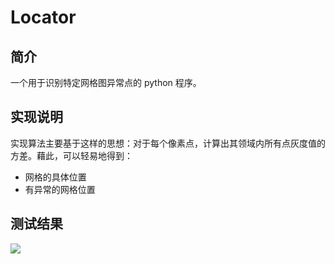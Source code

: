 
# Locator

## 简介

一个用于识别特定网格图异常点的 python 程序。

## 实现说明

实现算法主要基于这样的思想：对于每个像素点，计算出其领域内所有点灰度值的方差。藉此，可以轻易地得到：

- 网格的具体位置
- 有异常的网格位置

## 测试结果



![](https://i.imgur.com/NQkWeeJ.png)